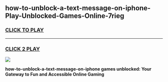 
## how-to-unblock-a-text-message-on-iphone-Play-Unblocked-Games-Online-7rieg
<h3>
<a href="https://premium76.site?title=how-to-unblock-a-text-message-on-iphone&ref=25A">CLICK TO PLAY</a></h3>
<hr>

<h3>
<a href="https://premium76.site?title=how-to-unblock-a-text-message-on-iphone&ref=25A">CLICK 2 PLAY</a>
  
</h3>

<a href="https://premium76.site?title=how-to-unblock-a-text-message-on-iphone&ref=25A"><img src="https://clearcache.store/games.png"></a>


**how-to-unblock-a-text-message-on-iphone games unblocked: Your Gateway to Fun and Accessible Online Gaming**

